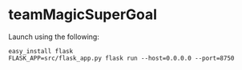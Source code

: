 # teamMagicSuperGoal

Launch using the following:
```
easy_install flask
FLASK_APP=src/flask_app.py flask run --host=0.0.0.0 --port=8750
```